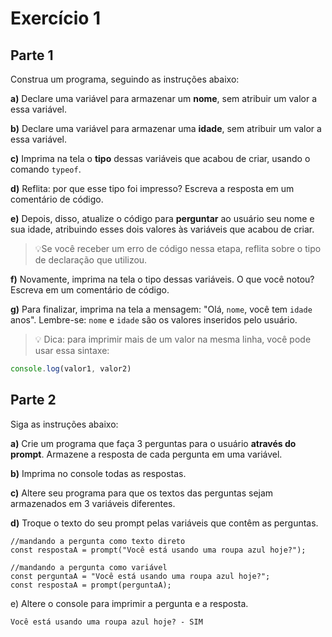 # Exercício 1

## Parte 1
Construa um programa, seguindo as instruções abaixo:

**a)** Declare uma variável para armazenar um **nome**, sem atribuir um valor a essa variável.

**b)** Declare uma variável para armazenar uma **idade**, sem atribuir um valor a essa variável.

**c)** Imprima na tela o **tipo** dessas variáveis que acabou de criar, usando o comando `typeof`.

**d)** Reflita: por que esse tipo foi impresso? Escreva a resposta em um comentário de código.

**e)** Depois, disso, atualize o código para **perguntar** ao usuário seu nome e sua idade, atribuindo esses dois valores às variáveis que acabou de criar.
    

>💡Se você receber um erro de código nessa etapa, reflita sobre o tipo de declaração que utilizou.
    

**f)** Novamente, imprima na tela o tipo dessas variáveis. O que você notou? Escreva em um comentário de código.

**g)** Para finalizar, imprima na tela a mensagem: "Olá, `nome`,  você tem `idade` anos". Lembre-se: `nome` e `idade` são os valores inseridos pelo usuário.

>💡  Dica: para imprimir mais de um valor na mesma linha, você pode usar essa sintaxe:
```jsx
console.log(valor1, valor2)
```

## Parte 2


Siga as instruções abaixo:

**a)** Crie um programa que faça 3 perguntas para o usuário **através do prompt**. Armazene a resposta de cada pergunta em uma variável.

**b)** Imprima no console todas as respostas.

**c)** Altere seu programa para que os textos das perguntas sejam armazenados em 3 variáveis diferentes. 

**d)** Troque o texto do seu prompt pelas variáveis que contêm as perguntas.

```
//mandando a pergunta como texto direto
const respostaA = prompt("Você está usando uma roupa azul hoje?");

//mandando a pergunta como variável
const perguntaA = "Você está usando uma roupa azul hoje?";
const respostaA = prompt(perguntaA);

```
e) Altere o console para imprimir a pergunta e a resposta. 

```
Você está usando uma roupa azul hoje? - SIM
```

